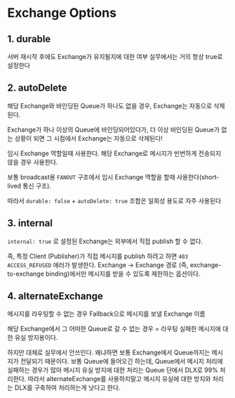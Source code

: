 # Exchange Options

## 1. durable

서버 재시작 후에도 Exchange가 유지될지에 대한 여부
실무에서는 거의 항상 true로 설정한다

## 2. autoDelete

해당 Exchange와 바인딩된 Queue가 하나도 없을 경우, Exchange는 자동으로 삭제된다.

Exchange가 하나 이상의 Queue에 바인딩되어있다가, 더 이상 바인딩된 Queue가 없는 상황이 되면 그 시점에서 Exchange는 자동으로 삭제된다!

임시 Exchange 역할일때 사용한다. 해당 Exchange로 메시지가 빈번하게 전송되지 않을 경우 사용한다.

보통 broadcast용 `FANOUT` 구조에서 임시 Exchange 역할을 할때 사용한다(short-lived 통신 구조).

따라서 `durable: false` + `autoDelete: true` 조합은 일회성 용도로 자주 사용된다

## 3. internal

`internal: true` 로 설정된 Exchange는 외부에서 직접 publish 할 수 없다.

즉, 특정 Client (Publisher)가 직접 메시지를 publish 하려고 하면 `403 ACCESS_REFUSED` 에러가 발생한다.
Exchange -> Exchange 경로 (즉, exchange-to-exchange binding)에서만 메시지를 받을 수 있도록 제한하는 옵션이다.

## 4. alternateExchange

메시지를 라우팅할 수 없는 경우 Fallback으로 메시지를 보낼 Exchange 이름

해당 Exchange에서 그 어떠한 Queue로 갈 수 없는 경우 = 라우팅 실패한 메시지에 대한 유실 방지용이다.

하지만 대체로 실무에서 안쓰인다. 왜냐하면 보통 Exchange에서 Queue까지는 메시지가 전달되기 때문이다. 보통 Queue에 들어오긴 하는데, Queue에서 메시지 처리에 실패하는 경우가 많아 메시지 유실 방지에 대한 처리는 Queue 단에서 DLX로 99% 처리한다. 따라서 alternateExchange를 사용하지말고 메시지 유실에 대한 방지와 처리는 DLX를 구축하여 처리하는게 낫다고 한다.
